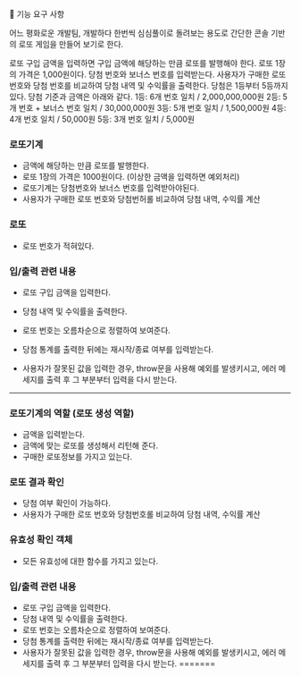 🎯 기능 요구 사항

어느 평화로운 개발팀,
개발하다 한번씩 심심풀이로 돌려보는 용도로 간단한 콘솔 기반의 로또 게임을 만들어 보기로 한다.

로또 구입 금액을 입력하면 구입 금액에 해당하는 만큼 로또를 발행해야 한다.
로또 1장의 가격은 1,000원이다.
당첨 번호와 보너스 번호를 입력받는다.
사용자가 구매한 로또 번호와 당첨 번호를 비교하여 당첨 내역 및 수익률을 출력한다.
당첨은 1등부터 5등까지 있다. 당첨 기준과 금액은 아래와 같다.
1등: 6개 번호 일치 / 2,000,000,000원
2등: 5개 번호 + 보너스 번호 일치 / 30,000,000원
3등: 5개 번호 일치 / 1,500,000원
4등: 4개 번호 일치 / 50,000원
5등: 3개 번호 일치 / 5,000원

### 로또기계

- 금액에 해당하는 만큼 로또를 발행한다.
- 로또 1장의 가격은 1000원이다. (이상한 금액을 입력하면 예외처리)
- 로또기계는 당첨번호와 보너스 번호를 입력받아야된다.
- 사용자가 구매한 로또 번호와 당첨번허롤 비교하여 당첨 내역, 수익률 계산

### 로또

- 로또 번호가 적혀있다.

### 입/출력 관련 내용

- 로또 구입 금액을 입력한다.
- 당첨 내역 및 수익률을 출력한다.

- 로또 번호는 오름차순으로 정렬하여 보여준다.
- 당첨 통계를 출력한 뒤에는 재시작/종료 여부를 입력받는다.
- 사용자가 잘못된 값을 입력한 경우, throw문을 사용해 예외를 발생키시고, 에러 메세지를 출력 후 그 부분부터 입력을 다시 받는다.

---

### 로또기계의 역할 (로또 생성 역할)

- 금액을 입력받는다.
- 금액에 맞는 로또를 생성해서 리턴해 준다.
- 구매한 로또정보를 가지고 있는다.

### 로또 결과 확인

- 당첨 여부 확인이 가능하다.
- 사용자가 구매한 로또 번호와 당첨번호롤 비교하여 당첨 내역, 수익률 계산

### 유효성 확인 객체

- 모든 유효성에 대한 함수를 가지고 있는다.

### 입/출력 관련 내용

- 로또 구입 금액을 입력한다.
- 당첨 내역 및 수익률을 출력한다.
- 로또 번호는 오름차순으로 정렬하여 보여준다.
- 당첨 통계를 출력한 뒤에는 재시작/종료 여부를 입력받는다.
- 사용자가 잘못된 값을 입력한 경우, throw문을 사용해 예외를 발생키시고, 에러 메세지를 출력 후 그 부분부터 입력을 다시 받는다.
=======

